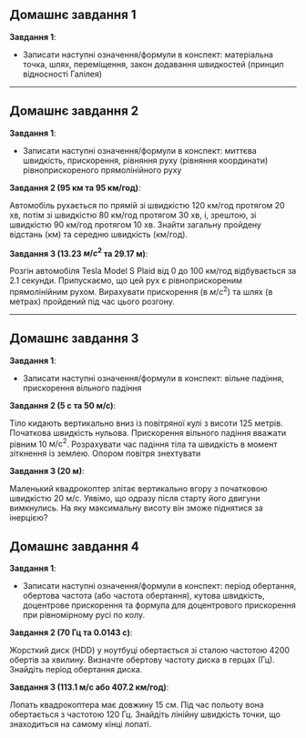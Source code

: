 ## Домашнє завдання 1

**Завдання 1**:
- Записати наступні означення/формули в конспект: матеріальна точка, шлях, переміщення, закон додавання швидкостей (принцип відносності Галілея)

---

## Домашнє завдання 2

**Завдання 1**:
- Записати наступні означення/формули в конспект: миттєва швидкість, прискорення, рівняння руху (рівняння координати) рівноприскореного прямолінійного руху

**Завдання 2 (95 км та 95 км/год)**:

Автомобіль рухається по прямій зі швидкістю 120 км/год протягом 20 хв, потім зі швидкістю 80 км/год протягом 30 хв, і, зрештою, зі швидкістю 90 км/год протягом 10 хв. Знайти загальну пройдену відстань (км) та середню швидкість (км/год).

**Завдання 3 (13.23 $м/с^2$ та 29.17 м)**:

Розгін автомобіля Tesla Model S Plaid від 0 до 100 км/год відбувається за 2.1 секунди. Припускаємо, що цей рух є рівноприскореним прямолінійним рухом. Вирахувати прискорення (в $м/с^2$) та шлях (в метрах) пройдений під час цього розгону.

---

## Домашнє завдання 3

**Завдання 1**:
- Записати наступні означення/формули в конспект: вільне падіння, прискорення вільного падіння

**Завдання 2 (5 с та 50 м/с)**:

Тіло кидають вертикально вниз із повітряної кулі з висоти 125 метрів. Початкова швидкість нульова. Прискорення вільного падіння вважати рівним 10 $\text{м}/\text{с}^2$. Розрахувати час падіння тіла та швидкість в момент зіткнення із землею. Опором повітря знехтувати

**Завдання 3 (20 м)**:

Маленький квадрокоптер злітає вертикально вгору з початковою швидкістю 20 м/с. Уявімо, що одразу після старту його двигуни вимкнулись. На яку максимальну висоту він зможе піднятися за інерцією?

## Домашнє завдання 4

**Завдання 1**:
- Записати наступні означення/формули в конспект: період обертання, обертова частота (або частота обертання), кутова швидкість, доцентрове прискорення та формула для доцентрового прискорення при рівномірному русі по колу.

**Завдання 2 (70 Гц та 0.0143 с)**:

Жорсткий диск (HDD) у ноутбуці обертається зі сталою частотою 4200 обертів за хвилину. Визначте обертову частоту диска в герцах (Гц). Знайдіть період обертання диска.

**Завдання 3 (113.1 м/с або 407.2 км/год)**:

Лопать квадрокоптера має довжину 15 см. Під час польоту вона обертається з частотою 120 Гц. Знайдіть лінійну швидкість точки, що знаходиться на самому кінці лопаті.